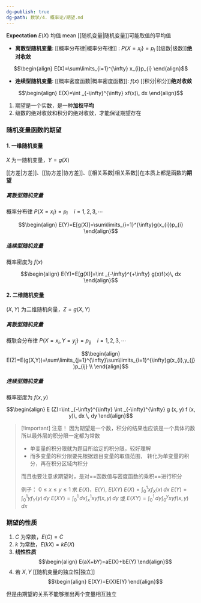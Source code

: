 ```yaml
---
dg-publish: true
dg-path: 数学/4. 概率论/期望.md
---
```

**Expectation**   $E(X)$     均值 mean
[[随机变量\|随机变量]]可能取值的平均值

- **离散型随机变量**:
	[[概率分布律\|概率分布律]] : $P\left\{X=x_{i} \right\}=p_{i}$    [[级数\|级数]]**绝对收敛**

$$\begin{align}
E(X)=\sum\limits_{i=1}^{\infty} x_{i}p_{i}
\end{align}$$

- **连续型随机变量**:
	[[概率密度函数\|概率密度函数]]:   $f(x)$      [[积分\|积分]]**绝对收敛**

$$\begin{align}
E(X)=\int _{-\infty}^{\infty} xf(x)\, dx 
\end{align}$$

1. 期望是一个实数，是一种**加权平均**
2. 级数的绝对收敛和积分的绝对收敛，才能保证期望存在

### 随机变量函数的期望
#### 1. 一维随机变量
$X$ 为一随机变量，$Y=g(X)$

[[方差\|方差]]、[[协方差\|协方差]]、[[相关系数\|相关系数]]在本质上都是函数的**期望**
##### 离散型随机变量
概率分布律 $P\left\{X=x_{i} \right\}=p_{i}\quad i=1,2,3,\cdots$

$$\begin{align}
E(Y)=E[g(X)]=\sum\limits_{i=1}^{\infty}g(x_{i})p_{i}
\end{align}$$

##### 连续型随机变量
概率密度为 $f(x)$

$$\begin{align}
E(Y)=E[g(X)]=\int _{-\infty}^{+\infty} g(x)f(x)\, dx 
\end{align}$$

#### 2. 二维随机变量
$(X,Y)$ 为二维随机向量，$Z=g(X,Y)$
##### 离散型随机变量
概联合分布律 $P\left\{X=x_{i},Y=y_{j} \right\}=p_{ij}\quad i=1,2,3,\cdots$

$$\begin{align}
E(Z)=E(g(X,Y))=\sum\limits_{j=1}^{\infty}\sum\limits_{i=1}^{\infty}g(x_{i},y_{j})p_{ij} \\
\end{align}$$

##### 连续型随机变量
概率密度为 $f(x,y)$

$$\begin{align}
 E (Z)=\int _{-\infty}^{\infty} \int _{-\infty}^{\infty} g (x, y) f (x, y)\, dx \, dy 
\end{align}$$


>[!important] 注意！
>因为期望是一个数，积分的结果也应该是一个具体的数
>所以最外层的积分限一定都为常数
>- 单变量的积分限就为题目所给定的积分限，较好理解
>- 而多变量的积分限要先根据题目变量的取值范围，
>	转化为单变量的积分，再在积分区域内积分
>	
>而且也要注意求期望时，是对==函数值与密度函数的乘积==进行积分
>
>例子：
>	$0\leq x\leq y\leq 1$
>	求 $E(X)$，$E(Y)$, $E(XY)$
>	$E(X)=\int _{0}^{1} xf_{X}(x) \, dx$
>	$E(Y)=\int _{0}^{1} yf_{Y}(y) \, dy$
>	$E(XY)=\int _{0}^{1} \, dx \int _{x}^{1} xyf(x,y)\, dy$ 或
>	$E(XY)=\int _{0}^{1} \, dy \int _{0}^{y} xyf(x,y)\, dx$


### 期望的性质
1.  $C$ 为常数，$E(C)=C$
2. $k$ 为常数，$E(kX)=kE(X)$
3.  **线性性质**
$$\begin{align}
E(aX+bY)=aE(X)+bE(Y)
\end{align}$$
4. 若 $X,Y$ [[随机变量的独立性\|独立]]
$$\begin{align}
E(XY)=E(X)E(Y)
\end{align}$$

但是由期望的关系不能够推出两个变量相互独立





